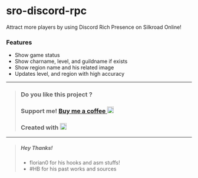 # sro-discord-rpc
Attract more players by using Discord Rich Presence on Silkroad Online!

### Features
- Show game status
- Show charname, level, and guildname if exists
- Show region name and his related image
- Updates level, and region with high accuracy

---
> ### Do you like this project ? 
> ### Support me! [Buy me a coffee <img src="https://twemoji.maxcdn.com/2/72x72/2615.png" width="18" height="18">](https://www.buymeacoffee.com/JellyBitz "Coffee <3")
> 
> ### Created with [<img title="Yes, Code!" src="https://twemoji.maxcdn.com/2/72x72/1f499.png" width="18" height="18">](#)

---
> ##### Hey Thanks!
> - florian0 for his hooks and asm stuffs!
> - #HB for his past works and sources